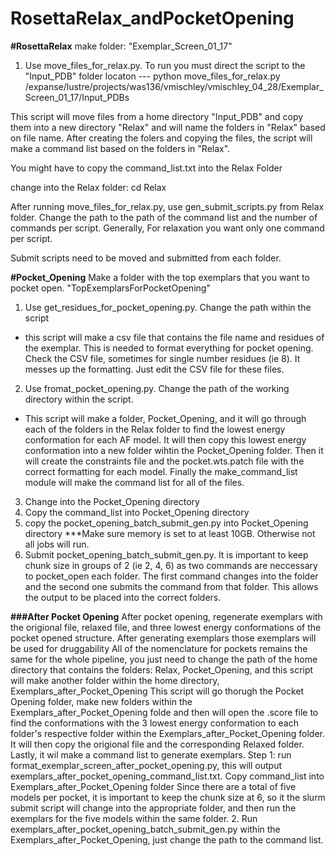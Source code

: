 # RosettaRelax_andPocketOpening

**#RosettaRelax**
make folder: "Exemplar_Screen_01_17"
1. Use move_files_for_relax.py. To run you must direct the script to the "Input_PDB" folder locaton
   --- python move_files_for_relax.py /expanse/lustre/projects/was136/vmischley/vmischley_04_28/Exemplar_Screen_01_17/Input_PDBs

This script will move files from a home directory "Input_PDB" and copy them into a new directory "Relax" and will name the folders in "Relax" based on file name. After creating the folers and copying the files, the script will make a command list based on the folders in "Relax".

You might have to copy the command_list.txt into the Relax Folder

change into the Relax folder: cd Relax

After running move_files_for_relax.py, use gen_submit_scripts.py from Relax folder. Change the path to the path of the command list and the number of commands per script. Generally, For relaxation you want only one command per script.

Submit scripts need to be moved and submitted from each folder. 

**#Pocket_Opening**
Make a folder with the top exemplars that you want to pocket open. "TopExemplarsForPocketOpening"
1. Use get_residues_for_pocket_opening.py. Change the path within the script
- this script will make a csv file that contains the file name and residues of the exemplar. This is needed to format everything for pocket opening. Check the CSV file, sometimes for single number residues (ie 8). It messes up the formatting. Just edit the CSV file for these files. 
2. Use fromat_pocket_opening.py. Change the path of the working directory within the script.
  - This script will make a folder, Pocket_Opening, and it will go through each of the folders in the Relax folder to find the lowest energy conformation for each AF model. It will then copy this lowest energy conformation into a new folder wihtin the Pocket_Opening folder. Then it will create the constraints file and the pocket.wts.patch file with the correct formatting for each model. Finally the make_command_list module will make the command list for all of the files.
3. Change into the Pocket_Opening directory
4. Copy the command_list into Pocket_Opening directory
5. copy the pocket_opening_batch_submit_gen.py into Pocket_Opening directory
***Make sure memory is set to at least 10GB. Otherwise not all jobs will run. 
6. Submit pocket_opening_batch_submit_gen.py. It is important to keep chunk size in groups of 2 (ie 2, 4, 6) as two commands are neccessary to pocket_open each folder. The first command changes into the folder and the second one submits the command from that folder. This allows the output to be placed into the correct folders. 

**###After Pocket Opening**
After pocket opening, regenerate exemplars with the origional file, relaxed file, and three lowest energy conformations of the pocket opened structure. After generating exemplars those exemplars will be used for druggability
All of the nomenclature for pockets remains the same for the whole pipeline, you just need to change the path of the home directory that contains the folders: Relax, Pocket_Opening, and this script will make another folder within the home directory, Exemplars_after_Pocket_Opening
This script will go thorugh the Pocket Opening folder, make new folders within the Exemplars_after_Pocket_Opening folde and then  will open the .score file to find the conformations with the 3 lowest energy conformation to each folder's respective folder within the Exemplars_after_Pocket_Opening folder. It will then copy the origional file and the corresponding Relaxed folder.
Lastly, it wil make a command list to generate exemplars. 
Step 1: run format_exemplar_screen_after_pocket_opening.py, this will output exemplars_after_pocket_opening_command_list.txt. Copy command_list into Exemplars_after_Pocket_Opening folder
Since there are a total of five models per pocket, it is important to keep the chunk size at 6, so it the slurm submit script will change into the appropriate folder, and then run the exemplars for the five models within the same folder. 
2. Run exemplars_after_pocket_opening_batch_submit_gen.py within the Exemplars_after_Pocket_Opening, just change the path to the command list. 


